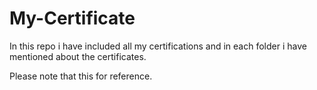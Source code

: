 # My-Certificate

In this repo i have included all my certifications and in each folder i have mentioned about the certificates.

Please note that this for reference.
